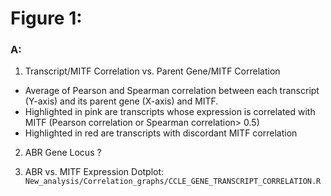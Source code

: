 # Figure 1:


### A:

1. Transcript/MITF Correlation vs. Parent Gene/MITF Correlation
* Average of Pearson and Spearman correlation between each transcript (Y-axis) and its parent gene (X-axis) and MITF. 
* Highlighted in pink are transcripts whose expression is correlated with MITF (Pearson correlation or Spearman correlation> 0.5)
* Highlighted in red are transcripts with discordant MITF correlation


2. ABR Gene Locus
?

3. ABR vs. MITF Expression Dotplot: `New_analysis/Correlation_graphs/CCLE_GENE_TRANSCRIPT_CORRELATION.R`
